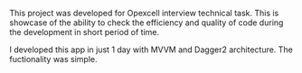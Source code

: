 This project was developed for Opexcell interview technical task.
This is showcase of the ability to check the efficiency and quality of code during the development in short period of time.

I developed this app in just 1 day with MVVM and Dagger2 architecture. The fuctionality was simple.
